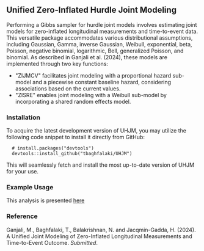 ## Unified Zero-Inflated Hurdle Joint Modeling
Performing a Gibbs sampler for hurdle joint models involves estimating joint models for zero-inflated longitudinal measurements and time-to-event data. This versatile package accommodates various distributional assumptions, including Gaussian, Gamma, inverse Gaussian, Weibull, exponential, beta, Poisson, negative binomial, logarithmic, Bell, generalized Poisson, and binomial. As described in Ganjali et al. (2024), these models are implemented through two key functions:

- "ZIJMCV" facilitates joint modeling with a proportional hazard sub-model and a piecewise constant baseline hazard, considering associations based on the current values.
- "ZISRE" enables joint modeling with a Weibull sub-model by incorporating a shared random effects model.


### Installation
To acquire the latest development version of UHJM, you may utilize the following code snippet to install it directly from GitHub:

```
  # install.packages("devtools")
  devtools::install_github("tbaghfalaki/UHJM")
```
This will seamlessly fetch and install the most up-to-date version of UHJM for your use.


### Example Usage

This analysis is presented [here](/Exam1.md)

### Reference 
Ganjali, M., Baghfalaki, T., Balakrishnan, N. and Jacqmin-Gadda, H. (2024). A Unified Joint Modeling of Zero-Inflated Longitudinal Measurements and Time-to-Event Outcome. *Submitted*.



